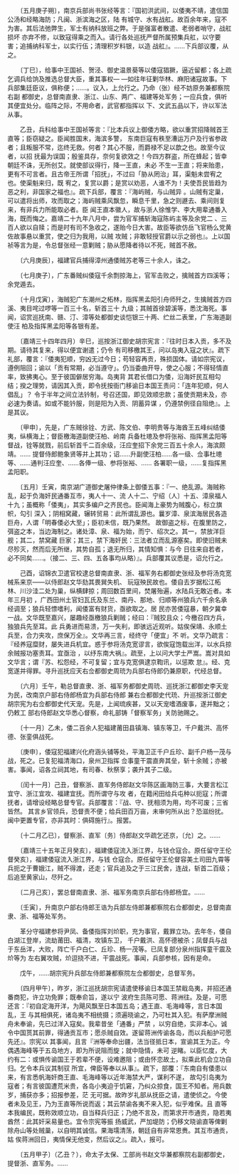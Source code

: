 <!-- { "loadSidebar": true } -->
　　〔五月庚子朔〕，南京兵部尚书张经等言：『国初洪武间，以倭夷不靖，遣信国公汤和经略海防；凡闽、浙滨海之区，陆 
有城守、水有战舡。故百余年来，寇不为害。其后法弛弊生，军士有纳科放班之弊。于是强富者散遣、老弱者哨守，战舡损坏 
亦弃不修，以致寇得乘之而入。请行各处巡抚严督所属预集兵舡，以守要害；追捕纳科军士，以实行伍；清理积岁料银，以造 
战舡』。……下兵部议覆，从之。

　　〔丁巳〕，给事中王国祯、贺泾、御史温景葵等以倭寇猖獗，逼近留都；各上疏乞调兵给饷及推选总督大臣，重其事权— 
—如往年征剿华林、麻阳诸寇故事。下兵部集廷臣议，俱称便；……。议入，上允行之。乃命（张）经不妨原务兼都察院右副 
都御史，总督南直隶、浙江、山东、两广、福建等处军务；一应兵食，俱听其便宜处分。临阵之际，不用命者，武官都指挥以 
下、文武五品以下，许以军法从事。

　　乙丑，兵科给事中王国祯等言：『比本兵议上御倭方略，欲以重赏招降贼首王直等；臣窃疑之。臣闻胜国末，海滨多警， 
东南巨寇有秩至漕运万户及行省参政者；且叛服不常，迄终无救。何者？其心不服，而爵禄不足以歆之也。故至今议者，以招 
抚最为误国；殷鉴具存，奈何复欲效之！今四方群盗，所在蜂起；皆幸朝廷不诛，无所创艾。就使部议得行，降一王直，未必 
不生一王直；将来贻患，更有不可言者。且古帝王所谓「招抚」，不过曰「胁从罔治」耳，渠魁未尝宥之也。使渠魁来归，既 
宥之，复赏以爵；是赏以劝恶，人谁不为！夫使吾民皆趋为恶之利，非国家之福也』。疏下兵部，覆言：『海屿贼，与山贼异 
。山贼有定巢，可以遣将出师，攻而取之；海屿贼乘风飘忽，瞬息千里，急之则遯去、乘间则复来，有非兵力所能取必者。臣 
闻王直本徽人，故与浙人徐惟学、李大用辈通番入海，既而悔之。嘉靖二十九年八月中，尝为官军捕斩海寇陈屿主等及余党二 
、三百人欲以自赎；而是时有司不急收之，遂贻今日大害。故臣等欲仿岳飞官杨么党黄佐故事悬以重赏，使之归为我用，以贼 
攻贼；非敢轻授官爵以示之弱也』。上以国祯等言为是，令总督张经一意剿贼；胁从愿降者待以不死，贼首不赦。

　　〔六月庚辰〕，福建官兵捕得漳州通倭贼苏老等三十余人，诛之。

　　〔七月庚子〕，广东番贼纠倭寇千余剽掠海上，官军击败之，擒贼首方四溪等；余党遁去。

　　〔十月戊寅〕，海贼犯广东潮州之柘林，指挥黑孟阳引舟师歼之，生擒贼首方四溪、夷目咤过啰等一百三十名，斩首三十 
九级；其贼首徐碧溪等，悉沈海死。事闻，诏赏巡抚南、赣、汀、漳等处都御史谈恺银三十两、纻丝二表里，广东海道副使汪 
柏及指挥黑孟阳等各银有差。

　　〔嘉靖三十四年四月）辛巳，巡按浙江御史胡宗宪言：『往时日本入贡，多不及期。请待其复来，得以便宜谢遣；仍令 
有司移檄其王，问以岛夷入寇之状』。疏下礼部，覆言：『倭夷犯顺，穷凶无过今日；苟轻容再贡，殊损国体。请如宗宪议， 
遵例阻回；谕以「贡有常期，必当遵守」。仍当委曲开导，使之心服；不得轻情直率，致拂夷心。至于彼国僻居穷海。岛夷背 
其君长借口为倭，沿海奸民互相勾结；揆之理势，请因其入贡，即令抚按衙门移谕日本国王责问：「连年犯顺，何人倡乱」？ 
令于半年之间立法钤制，号召还国，即见效顺忠款；虽使贡期未及，亦必速为奏请。如或不能钤服，则是阳为入贡、阴蓄异谋 
，仍遵禁例径自阻绝』。上是其议。

　　〔甲申〕，先是，广东贼徐铨、方武、陈文伯、李明贵等与海酋王五峰纠结倭夷，纵横海上；督臣檄海道副使汪柏、岭南 
兵备杜璁及参将张裕、指挥黑孟阳等督战，铨等就戮，前后斩首千二百余级，汪应奎招下余党三百五十余人，海滨颇靖。…… 
提督侍郎鲍象贤等并上其功；诏……升副使汪柏……各一级、佥事杜璁等、……通判汪应奎、……各俸一级、参将张裕、…… 
各署职一级，……复指挥黑孟阳职。

　　〔五月〕壬寅，南京湖广道御史屠仲律条上御倭五事：『一、绝乱源。海贼称乱，起于负海奸民通番互市，夷人十一、流 
人十二、宁绍（人〕十五、漳泉福人十九；虽概称「倭夷」，其实多编户之齐民也。臣闻海上豪势为贼腹心，标立旗帜，勾引 
深入；阴相窝藏，辗转贸易：此所谓乱源也。曩岁漳、泉滨海居民各造巨舟，人谓「明春倭必大至」；臣初未信，既乃果然。 
故御盗之标，在腹里防之，弭盗之本，当边海制之。诸处漳、泉、福为始，而宁、绍次之。其一，禁放洋巨舰；其二，禁窝藏 
巨家；其三，禁下海奸民：三法者立而乱源塞矣。即使旧贼未尽殄灭，然而后无所继，其势自孤；退无所归，其情知惧：与今 
日往来自若者，必不同矣……。（接二、三、四、五各事均从略）』。兵部覆其议悉是，诏允行之。

　　己酉，诏锦衣卫遣官校逮总督南直隶、浙、福军务右都御史张经及参将汤克宽械系来京——以侍郎赵文华劾其畏巽失机、 
玩寇殃民故也。倭自去岁据松江柘林、川沙洼二处为巢，纵横肆掠；周回数百里间，焚屠殆遍，水陆兵无敢近者。本年三月初 
，广西田州土官妇瓦氏及东兰、南丹、那地、归顺等州狼兵六千余名承经调至；狼兵轻慓嗜利，闻倭富有财货，亟欲取之。居 
民亦苦倭寇暴，朝夕冀幸一战。文华既至嘉兴，屡趣经亟檄狼兵剿贼；经曰：『贼狡且众；今檄召四方兵，独狼兵先至耳。此 
兵勇进而易溃，万一失利，即骇远近观听。姑俟保靖、永顺土兵至，合力夹攻，庶保万全』。文华再三言，经终守「便宜」不 
听。文华乃疏言：『经养寇糜财，屡失进兵机宜。惑于参将汤克宽谬言，欲俟寇饱载出洋，以水兵掠余贼报功塞责耳。宜亟治 
，以纾东南大祸』。疏至，上以问大学士严嵩。嵩对具如文华言；谓『苏、松怨经，不可复留；宜与克宽俱逮京鞫讯，以惩欺 
怠』。经、克宽遂并得罪。寻升巡抚应天右佥都御史周珫为兵部右侍郎仍兼原职，代经总督。

　　〔六月〕壬午，勒总督直隶、浙、福军务都御史周珫、巡抚浙江都御史李天宠为民，改南京户部右侍郎杨宜为兵部右侍郎 
兼右佥都御史代珫、升巡按浙江御史胡宗宪为右佥都御史代天宠。先是，上闻琉疾甚，又以天宠嗜酒废事，遂并黜之；仍敕工 
部右侍郎赵文华悉心督察，命礼部铸「督察军务」关防驰赐之。

　　〔十一月〕乙未，倭二百余人犯福建莆田县镇海、镇东等卫，千户戴洪、高怀德、张銮俱战死。

　　〔庚申〕，倭寇犯福建兴化府涵头铺等处，平海卫正千户丘珍、副千户杨一茂与战，死之。已复犯福清海口，泉州卫指挥 
佥事童干震直奔其垒，斩十余贼；亦被害。事闻，诏各立祠其地，有司春、秋祭享；袭升其子二级。

　　〔闰十一月〕己丑，督察浙、直军务侍郎赵文华陈区画海防三事，大要言松江宜守、浙江宜攻、福建宜抚。而所谓守与攻 
者，在籍闲田给兵屯种以扼寇；所谓抚者，请增设经略总督专官。兵部覆言：『战、守、抚相须为用，均不可废；三省皆然。 
其言乡官领兵，恐督责不便；给兵田百万亩，未审何所从出？恐滋纷扰。闽中更置专官，亦非其时：俱碍施行』。报罢。

　　〔十二月乙已〕，督察浙、直军〔务〕侍郎赵文华疏乞还京，〔允〕之。……

　　〔嘉靖三十五年正月癸亥〕，福建倭寇流入浙江界，与钱仓寇合。原任留守王伦督癸亥〕，福建倭寇流入浙江界，与钱 
仓寇合。原任留守王伦督容美土司田九霄等兵扼之于曹娥江，贼不得渡，还走；官兵追及之于三江民舍，连战，斩首二百级； 
后追至黄家山，尽歼之。

　　〔二月己亥〕，罢总督南直隶、浙、福军务南京兵部右侍郎杨宜。……

　　〔壬寅〕，升南京户部右侍郎王诰为兵部左侍郎兼都察院右佥都御史，总督南直隶、浙、福等处军务。

　　革分守福建参将尹凤、备倭指挥刘炌职，充为事官，戴罪立功。去年冬，倭自白湖江登岸，流劫莆田、福清，攻镇东卫， 
千户戴洪、高怀德被杀；凤督兵与战于东岳洋，大败，阵亡千户白仁、丘珍、杨一茂等。已凤复部分泉州指挥童干震及炌等为 
左右翼攻贼，炌逗挠不进，干震战死。事闻，兵部参核，因有是命。

　　戊午，……胡宗宪升兵部左侍郎兼都察院左佥都御史，总督军务。

　　〔四月甲午〕，昨岁，浙江巡抚胡宗宪请遣使移谕日本国王禁戢岛夷，并招还通番商犯，许立功免罪；既奉俞旨，遂以宁 
波府生员陈可愿、蒋洲往。及是，可愿还言：『初自定海开洋，为飓风飘至日本国五岛；遇王直、毛海峰等，言日本国乱，王 
与其相俱死，诸岛夷不相统摄；须遍晓谕之，乃可杜其入犯。有萨摩洲贼舟未奉谕，先已过洋入寇矣。我辈昔坐「通番」严禁 
，以穷自绝，实非本心。诚令中国贳其前罪，得通贡互市；愿杀贼自效。遂留蒋洲传谕各岛，而以兵船护可愿先还』。宗宪以 
其事闻，且言『洲等奉命出疆，法当径抵日本，宣谕其王为正。今偶遇海峰等于五岛地方，即为所说阻而旋；就中隐情，未可 
逆睹。以臣忆度，大约有二：或惧传谕国王于若辈不便，设难邀阻；或由怀恋故土，拟乘此机会立功自归。乞令本兵议其制驭 
所宜，俾臣等奉以从事』。疏下，部覆：『东南自有倭患以来，有言悉帆海奸商王直、毛海峰等以近年海禁大严，谋利不遂， 
故勾引岛夷为寇者；有言彼国遭荒米贵，各岛小夷迫于饥窘，乃纠众掠食，国王不知者。用兵数岁，捕获亦多；招报参差，茫 
无可据。故昨岁礼部从抚臣之请，遣使侦之。今使者未及见王，乃为王直等所说而返；其云禁谕各夷不来入犯，似乎难保。且 
直等本我编民，既称效顺立功，自当释兵归正；乃绝不言及，而第求开市通贡，隐若夷酋然：此其奸采易量也。宜令宗宪等振 
扬威武，严加堤防；仍移文晓谕直等俾剿除舟山等处贼巢，以自明其诚信。果海壖清荡，朝廷自有非常恩赉。其互市通贡，姑 
俟蒋洲回日，夷情保无他变，然后议之』。疏入，报可。

　　〔五月甲子〕（乙丑？），命太子太保、工部尚书赵文华兼都察院右副都御史，提督浙、直军务。……

